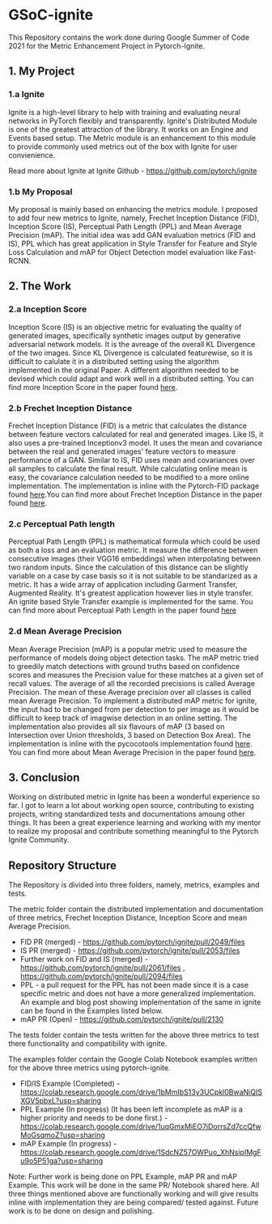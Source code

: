 # GSoC-ignite

This Repository contains the work done during Google Summer of Code 2021 for the Metric Enhancement Project in Pytorch-Ignite.

## 1. My Project

### 1.a Ignite

Ignite is a high-level library to help with training and evaluating neural networks in PyTorch flexibly and transparently. Ignite's Distributed Module is one of the greatest attraction of the library. It works on an Engine and Events based setup. The Metric module is an enhancement to this module to provide commonly used metrics out of the box with Ignite for user convienience. 

Read more about Ignite at Ignite Github - https://github.com/pytorch/ignite

### 1.b My Proposal

My proposal is mainly based on enhancing the metrics module. I proposed to add four new metrics to Ignite, namely, Frechet Inception Distance (FID), Inception Score (IS), Perceptual Path Length (PPL) and Mean Average Precision (mAP). The initial idea was add GAN evaluation metrics (FID and IS), PPL which has great application in Style Transfer for Feature and Style Loss Calculation and mAP for Object Detection model evaluation like Fast-RCNN.

## 2. The Work

### 2.a Inception Score

Inception Score (IS) is an objective metric for evaluating the quality of generated images, specifically synthetic images output by generative adversarial network models. It is the avreage of the overall KL Divergence of the two images. Since KL Divergence is calculated featurewise, so it is difficult to calulate it in a distributed setting using the algorithm implemented in the original Paper. A different algorithm needed to be devised which could adapt and work well in a distributed setting. You can find more Inception Score in the paper found [here](https://arxiv.org/pdf/1801.01973.pdf). 

### 2.b Frechet Inception Distance

Frechet Inception Distance (FID) is a metric that calculates the distance between feature vectors calculated for real and generated images. Like IS, it also uses a pre-trained Inceptionv3 model. It uses the mean and covariance between the real and generated images' feature vectors to measure performance of a GAN. Similar to IS, FID uses mean and covariances over all samples to calculate the final result. While calculating online mean is easy, the covariance calculation needed to be modified to a more online implementation. The implementation is inline with the Pytorch-FID package found [here](https://github.com/mseitzer/pytorch-fid).You can find more about Frechet Inception Distance in the paper found [here](https://arxiv.org/pdf/1706.08500.pdf).

### 2.c Perceptual Path length

Perceptual Path Length (PPL) is mathematical formula which could be used as both a loss and an evaluation metric. It measure the difference between consecutive images (their VGG16 embeddings) when interpolating between two random inputs. Since the calculation of this distance can be slightly variable on a case by case basis so it is not suitable to be standarized as a metric. It has a wide array of application including Garment Transfer, Augmented Reality. It's greatest application however lies in style transfer. An ignite based Style Transfer example is implemented for the same. You can find more about Perceptual Path Length in the paper found [here](https://arxiv.org/abs/1603.08155)

### 2.d Mean Average Precision

Mean Average Precision (mAP) is a popular metric used to measure the performance of models doing object detection tasks. The mAP metric tried to greedily match detections with ground truths based on confidence scores and measures the Precision value for these matches at a given set of recall values. The average of all the recorded precisions is called Average Precision. The mean of these Average precision over all classes is called mean Average Precision. To implement a distributed mAP metric for ignite, the input had to be changed from per detection to per image as it would be difficult to keep track of imagwise detection in an online setting. The implementation also provides all six flavours of mAP (3 based on Intersection over Union thresholds, 3 based on Detection Box Area). The implementation is inline with the pycocotools implementation found [here](https://github.com/cocodataset/cocoapi). You can find more about Mean Average Precision in the paper found [here](https://homepages.inf.ed.ac.uk/ckiw/postscript/ijcv_voc09.pdf).

## 3. Conclusion

Working on distributed metric in Ignite has been a wonderful experience so far. I got to learn a lot about working open source, contributing to existing projects, writing standardized tests and documentations amoung other things. It has been a great experience learning and working with my mentor to realize my proposal and contribute something meaningful to the Pytorch Ignite Community.

## Repository Structure

The Repository is divided into three folders, namely, metrics, examples and tests.

The metric folder contain the distributed implementation and documentation of three metrics, Frechet Inception Distance, Inception Score and mean Average Precision.
- FID PR (merged) - https://github.com/pytorch/ignite/pull/2049/files
- IS PR (merged) - https://github.com/pytorch/ignite/pull/2053/files
- Further work on FID and IS (merged) - https://github.com/pytorch/ignite/pull/2061/files , https://github.com/pytorch/ignite/pull/2094/files
- PPL - a pull request for the PPL has not been made since it is a case specific metric and does not have a more generalized implementation. An example and blog post showing implementation of the same in ignite can be found in the Examples listed below.
- mAP PR (Open) - https://github.com/pytorch/ignite/pull/2130

The tests folder contain the tests written for the above three metrics to test there functionality and compatibility with ignite.

The examples folder contain the Google Colab Notebook examples written for the above three metrics using pytorch-ignite.
- FID/IS Example (Completed) - https://colab.research.google.com/drive/1bMmIbS13y3UCpkl0BwaNiQISXGV5pbxL?usp=sharing
- PPL Example (In progress) (It has been left incomplete as mAP is a higher priority and needs to be done first.) - https://colab.research.google.com/drive/1uqGmxMiEO7iDorrsZd7ccQfwMoGsqmoZ?usp=sharing
- mAP Example (In progress) - https://colab.research.google.com/drive/1SdcNZ57OWPuo_XhNsipIMgFu9o5P51ga?usp=sharing

Note: Further work is being done on PPL Example, mAP PR and mAP Example. This work will be done in the same PR/ Notebook shared here. All three things mentioned above are functionally working and will give results inline with implementation they are being compared/ tested against. Future work is to be done on design and polishing.